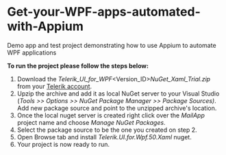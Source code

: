 # Get-your-WPF-apps-automated-with-Appium
Demo app and test project demonstrating how to use Appium to automate WPF applications

**To run the project please follow the steps below:**
1. Download the _Telerik_UI_for_WPF_<Version_ID>_NuGet_Xaml_Trial.zip_ from your [Telerik account](https://www.telerik.com/account/).
2. Upzip the archive and add it as local NuGet server to your Visual Studio (_Tools >> Options >> NuGet Package Manager >> Package Sources)_. Add new package source and point to the unzipped archive's location.
3. Once the local nuget server is created right click over the _MailApp_ project name and choose _Manage NuGet Packages_.
4. Select the package source to be the one you created on step 2.
5. Open Browse tab and install _Telerik.UI.for.Wpf.50.Xaml_ nuget.
6. Your project is now ready to run.
